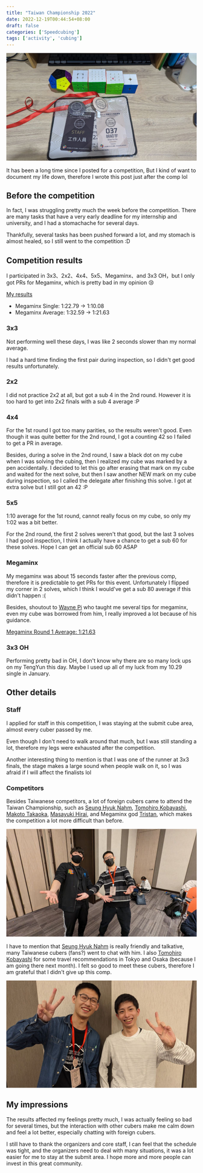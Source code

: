 ```yaml
---
title: "Taiwan Championship 2022"
date: 2022-12-19T00:44:54+08:00
draft: false
categories: ['Speedcubing']
tags: ['activity', 'cubing']
---
```


![Banner](./assets/banner.jpg)

It has been a long time since I posted for a competition, But I kind of want to document my life down, therefore I wrote this post just after the comp lol

## Before the competition

In fact, I was struggling pretty much the week before the competition. There are many tasks that have a very early deadline for my internship and university, and I had a stomachache for several days.

Thankfully, several tasks has been pushed forward a lot, and my stomach is almost healed, so I still went to the competition :D

## Competition results

I participated in 3x3、2x2、4x4、5x5、Megaminx、and 3x3 OH，but I only got PRs for Megaminx, which is pretty bad in my opinion 😢

[My results](https://live.worldcubeassociation.org/competitions/1828/competitors/180675)

- Megaminx Single: 1:22.79 → 1:10.08
- Megaminx Average: 1:32.59 → 1:21.63

### 3x3

Not performing well these days, I was like 2 seconds slower than my normal average.

I had a hard time finding the first pair during inspection, so I didn't get good results unfortunately.

### 2x2

I did not practice 2x2 at all, but got a sub 4 in the 2nd round.
However it is too hard to get into 2x2 finals with a sub 4 average :P

### 4x4

For the 1st round I got too many parities, so the results weren't good. Even though it was quite better for the 2nd round, I got a counting 42 so I failed to get a PR in average.

Besides, during a solve in the 2nd round, I saw a black dot on my cube when I was solving the cubing, then I realized my cube was marked by a pen accidentally. I decided to let this go after erasing that mark on my cube and waited for the next solve, but then I saw another NEW mark on my cube during inspection, so I called the delegate after finishing this solve. I got at extra solve but I still got an 42 :P

### 5x5

1:10 average for the 1st round, cannot really focus on my cube, so only my 1:02 was a bit better.

For the 2nd round, the first 2 solves weren't that good, but the last 3 solves I had good inspection, I think I actually have a chance to get a sub 60 for these solves. Hope I can get an official sub 60 ASAP

### Megaminx

My megaminx was about 15 seconds faster after the previous comp, therefore it is predictable to get PRs for this event. Unfortunately I flipped my corner in 2 solves, which I think I would've get a sub 80 average if this didn't happen :(

Besides, shoutout to  [Wayne Pi](https://www.worldcubeassociation.org/persons/2017PIWA01) who taught me several tips for megaminx, even my cube was borrowed from him, I really improved a lot because of his guidance.

[Megaminx Round 1 Average: 1:21.63](https://youtu.be/bGw5-ViJ_7k)

### 3x3 OH

Performing pretty bad in OH, I don't know why there are so many lock ups on my TengYun this day.
Maybe I used up all of my luck from my 10.29 single in January.

## Other details

### Staff

I applied for staff in this competition, I was staying at the submit cube area, almost every cuber passed by me.

Even though I don't need to walk around that much, but I was still standing a lot, therefore my legs were exhausted after the competition.

Another interesting thing to mention is that I was one of the runner at 3x3 finals, the stage makes a large sound when people walk on it, so I was afraid if I will affect the finalists lol

### Competitors

Besides Taiwanese competitors, a lot of foreign cubers came to attend the Taiwan Championship, such as [Seung Hyuk Nahm](https://www.worldcubeassociation.org/persons/2013NAHM01), [Tomohiro Kobayashi](https://www.worldcubeassociation.org/persons/2013KOBA01), [Makoto Takaoka](https://www.worldcubeassociation.org/persons/2013TAKA02), [Masayuki Hirai](https://www.worldcubeassociation.org/persons/2014HIRA05), and Megaminx god [Tristan](https://www.worldcubeassociation.org/persons/2016YONG02), which makes the competition a lot more difficult than before.

![Pic](./assets/nahm.jpg)

I have to mention that [Seung Hyuk Nahm](https://www.worldcubeassociation.org/persons/2013NAHM01) is really friendly and talkative, many Taiwanese cubers (fans?) went to chat with him. I also [Tomohiro Kobayashi](https://www.worldcubeassociation.org/persons/2013KOBA01) for some travel recommendations in Tokyo and Osaka (because I am going there next month). I felt so good to meet these cubers, therefore I am grateful that I didn't give up this comp.

![Pic](./assets/kobayashi.jpg)

## My impressions

The results affected my feelings pretty much, I was actually feeling so bad for several times, but the interaction with other cubers make me calm down and feel a lot better, especially chatting with foreign cubers.

I still have to thank the organizers and core staff, I can feel that the schedule was tight, and the organizers need to deal with many situations, it was a lot easier for me to stay at the submit area. I hope more and more people can invest in this great community.
